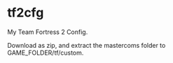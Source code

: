# tf2cfg
My Team Fortress 2 Config.

Download as zip, and extract the mastercoms folder to GAME_FOLDER/tf/custom.
